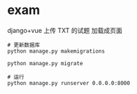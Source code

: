 # exam

django+vue 上传 TXT 的试题 加载成页面

```
# 更新数据库
python manage.py makemigrations

python manage.py migrate

# 运行
python manage.py runserver 0.0.0.0:8000

```
